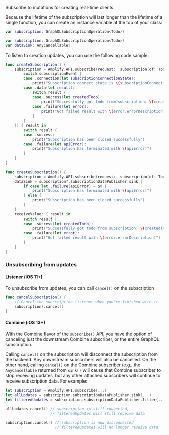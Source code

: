 Subscribe to mutations for creating real-time clients.

Because the lifetime of the subscription will last longer than the lifetime of a single function, you can create an instance variable at the top of your class:

<amplify-block-switcher>

<amplify-block name="Listener (iOS 11+)">

```swift
var subscription: GraphQLSubscriptionOperation<Todo>?
```

</amplify-block>

<amplify-block name="Combine (iOS 13+)">

```swift
var subscription: GraphQLSubscriptionOperation<Todo>?
var dataSink: AnyCancellable?
```

</amplify-block>

</amplify-block-switcher>


To listen to creation updates, you can use the following code sample:

<amplify-block-switcher>

<amplify-block name="Listener (iOS 11+)">

```swift
func createSubscription() {
    subscription = Amplify.API.subscribe(request: .subscription(of: Todo.self, type: .onCreate), valueListener: { (subscriptionEvent) in
        switch subscriptionEvent {
        case .connection(let subscriptionConnectionState):
            print("Subscription connect state is \(subscriptionConnectionState)")
        case .data(let result):
            switch result {
            case .success(let createdTodo):
                print("Successfully got todo from subscription: \(createdTodo)")
            case .failure(let error):
                print("Got failed result with \(error.errorDescription)")
            }
        }
    }) { result in
        switch result {
        case .success:
            print("Subscription has been closed successfully")
        case .failure(let apiError):
            print("Subscription has terminated with \(apiError)")
        }
    }
}
```
</amplify-block>

<amplify-block name="Combine (iOS 13+)">

```swift
func createSubscription() {
    subscription = Amplify.API.subscribe(request: .subscription(of: Todo.self, type: .onCreate))
    dataSink = subscription?.subscriptionDataPublisher.sink {
        if case let .failure(apiError) = $0 {
            print("Subscription has terminated with \(apiError)")
        } else {
            print("Subscription has been closed successfully")
        }
    }
    receiveValue: { result in
        switch result {
        case .success(let createdTodo):
            print("Successfully got todo from subscription: \(createdTodo)")
        case .failure(let error):
            print("Got failed result with \(error.errorDescription)")
        }
    }
}
```

</amplify-block>

</amplify-block-switcher>

### Unsubscribing from updates

#### Listener (iOS 11+)

To unsubscribe from updates, you can call `cancel()` on the subscription

```swift
func cancelSubscription() {
    // Cancel the subscription listener when you're finished with it
    subscription?.cancel()
}
```

#### Combine (iOS 13+)

With the Combine flavor of the `subscribe()` API, you have the option of canceling just the downstream Combine subscriber, or the entire GraphQL subscription.

Calling `cancel()` on the subscription will disconnect the subscription from the backend. Any downstream subscribers will also be cancelled. On the other hand, calling `cancel()` on the Combine subscriber (e.g., the `AnyCancellable` returned from `sink()` will cause that Combine subscriber to stop receiving updates, but any other attached subscribers will continue to receive subscription data. For example:

```swift
let subscription = Amplify.API.subscribe(...)
let allUpdates = subscription.subscriptionDataPublisher.sink(...)
let filteredUpdates = subscription.subscriptionDataPublisher.filter{...}.sink(...)

allUpdates.cancel() // subscription is still connected,
                    // filteredUpdates will still receive data

subscription.cancel() // subscription is now disconnected
                      // filteredUpdates will no longer receive data
```
